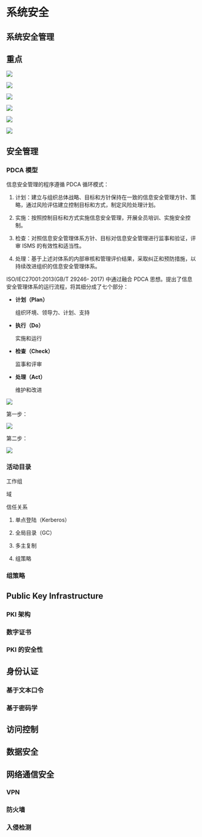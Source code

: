 # 系统安全

## 系统安全管理

## 重点

![](image/Pasted%20image%2020220630130443.png)

![](image/Pasted%20image%2020220630125545.png)

![](image/Pasted%20image%2020220630125623.png)

![](image/Pasted%20image%2020220630125808.png)

![](image/Pasted%20image%2020220630125955.png)

![](image/Pasted%20image%2020220630125932.png)

## 安全管理

### PDCA 模型

信息安全管理的程序遵循 PDCA 循环模式：

1. 计划：建立与组织总体战略、目标和方针保持在一致的信息安全管理方针、策略，通过风险评估建立控制目标和方式，制定风险处理计划。

2. 实施：按照控制目标和方式实施信息安全管理，开展全员培训、实施安全控制。

3. 检查：对照信息安全管理体系方针、目标对信息安全管理进行监事和验证，评审 ISMS 的有效性和适当性。

4. 处理：基于上述对体系的内部审核和管理评价结果，采取纠正和预防措施，以持续改进组织的信息安全管理体系。


ISO/IEC27001:2013(GB/T 29246- 2017) 中通过融合 PDCA 思想。提出了信息安全管理体系的运行流程，将其细分成了七个部分：

* **计划（Plan）**

  组织环境、领导力、计划、支持

* **执行（Do）**

  实施和运行

* **检查（Check）**

  监事和评审

* **处理（Act）**

  维护和改进

![](image/Pasted%20image%2020220630221706.png)

第一步：


![](image/Pasted%20image%2020220630222914.png)


第二步：

![](image/Pasted%20image%2020220630222939.png)

### 活动目录
工作组

域

信任关系

1. 单点登陆（Kerberos）

2. 全局目录（GC）

3. 多主复制

4. 组策略

### 组策略



## Public Key Infrastructure

### PKI 架构

### 数字证书

### PKI 的安全性

## 身份认证

### 基于文本口令

### 基于密码学


## 访问控制


## 数据安全


## 网络通信安全

### VPN

### 防火墙

### 入侵检测
